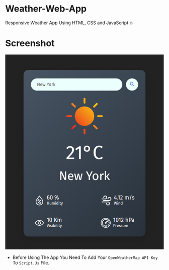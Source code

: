 # Weather-Web-App

Responsive Weather App Using HTML, CSS and JavaScript 🔥

# Screenshot

![Screenshot](/screenshot/SS.png?raw=true "Screenshot")

- Before Using The App You Need To Add Your `OpenWeatherMap API Key` To `Script.Js` File.
